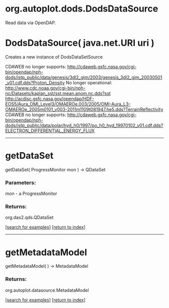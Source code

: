 # org.autoplot.dods.DodsDataSource

Read data via OpenDAP.

# DodsDataSource( java.net.URI uri )
Creates a new instance of DodsDataSetSource

 CDAWEB no longer supports: http://cdaweb.gsfc.nasa.gov/cgi-bin/opendap/nph-dods/istp_public/data/genesis/3dl2_gim/2003/genesis_3dl2_gim_20030501_v01.cdf.dds?Proton_Density
 No longer operational: http://www.cdc.noaa.gov/cgi-bin/nph-nc/Datasets/kaplan_sst/sst.mean.anom.nc.dds?sst
 http://acdisc.gsfc.nasa.gov/opendap/HDF-EOS5/Aura_OMI_Level3/OMAEROe.003/2005/OMI-Aura_L3-OMAEROe_2005m0101_v003-2011m1109t081947.he5.dds?TerrainReflectivity
 CDAWEB no longer supports: http://cdaweb.gsfc.nasa.gov/cgi-bin/opendap/nph-dods/istp_public/data/polar/hyd_h0/1997/po_h0_hyd_19970102_v01.cdf.dds?ELECTRON_DIFFERENTIAL_ENERGY_FLUX

***
<a name="getDataSet"></a>
# getDataSet
getDataSet( ProgressMonitor mon ) &rarr; QDataSet



### Parameters:
mon - a ProgressMonitor

### Returns:
org.das2.qds.QDataSet


<a href="https://github.com/autoplot/dev/search?q=getDataSet&unscoped_q=getDataSet">[search for examples]</a>
<a href="https://github.com/autoplot/documentation/blob/master/javadoc/index-all.md">[return to index]</a>

***
<a name="getMetadataModel"></a>
# getMetadataModel
getMetadataModel(  ) &rarr; MetadataModel



### Returns:
org.autoplot.datasource.MetadataModel


<a href="https://github.com/autoplot/dev/search?q=getMetadataModel&unscoped_q=getMetadataModel">[search for examples]</a>
<a href="https://github.com/autoplot/documentation/blob/master/javadoc/index-all.md">[return to index]</a>

